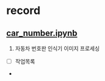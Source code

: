 # record

## [car_number.ipynb](https://github.com/vacker92/record/blob/main/car_number.ipynb)
1. 자동차 번호판 인식기 이미지 프로세싱
  - [ ] 작업목록
- 
